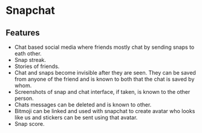 # Snapchat
## Features
- Chat based social media where friends mostly chat by sending snaps to eath other.
- Snap streak.
- Stories of friends.
- Chat and snaps become invisible after they are seen. They can be saved from anyone of the friend and is known to both that the chat is saved by whom.
- Screenshots of snap and chat interface, if taken, is known to the other person.
- Chats messages can be deleted and is known to other.
- Bitmoji can be linked and used with snapchat to create avatar who looks like us and stickers can be sent using that avatar.
- Snap score.
                                  
